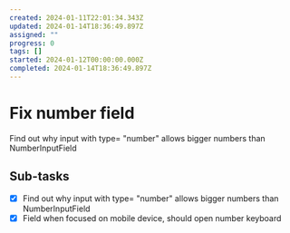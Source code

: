 ```yaml
---
created: 2024-01-11T22:01:34.343Z
updated: 2024-01-14T18:36:49.897Z
assigned: ""
progress: 0
tags: []
started: 2024-01-12T00:00:00.000Z
completed: 2024-01-14T18:36:49.897Z
---
```


# Fix number field

Find out why input with type= "number" allows bigger numbers than NumberInputField

## Sub-tasks

- [x] Find out why input with type= "number" allows bigger numbers than NumberInputField
- [x] Field when focused on mobile device, should open number keyboard
